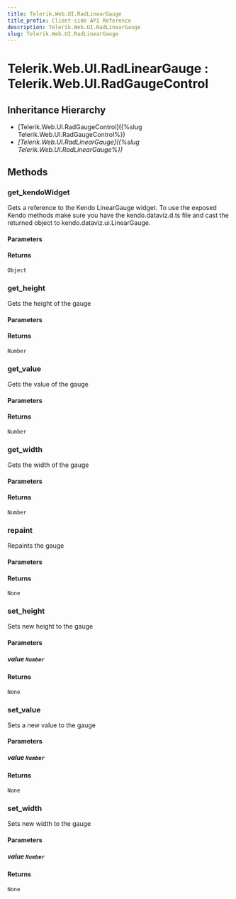 ```yaml
---
title: Telerik.Web.UI.RadLinearGauge
title_prefix: Client-side API Reference
description: Telerik.Web.UI.RadLinearGauge
slug: Telerik.Web.UI.RadLinearGauge
---
```


# Telerik.Web.UI.RadLinearGauge : Telerik.Web.UI.RadGaugeControl 

## Inheritance Hierarchy

* [Telerik.Web.UI.RadGaugeControl]({%slug Telerik.Web.UI.RadGaugeControl%})
* *[Telerik.Web.UI.RadLinearGauge]({%slug Telerik.Web.UI.RadLinearGauge%})*


## Methods

###  get_kendoWidget

Gets a reference to the Kendo LinearGauge widget. 
To use the exposed Kendo methods make sure you have the kendo.dataviz.d.ts file and cast the returned object to kendo.dataviz.ui.LinearGauge.

#### Parameters

#### Returns

`Object` 

### get_height

Gets the height of the gauge

#### Parameters

#### Returns

`Number` 

### get_value

Gets the value of the gauge

#### Parameters

#### Returns

`Number` 

### get_width

Gets the width of the gauge

#### Parameters

#### Returns

`Number` 

### repaint

Repaints the gauge

#### Parameters

#### Returns

`None` 

### set_height

Sets new height to the gauge

#### Parameters

##### value `Number`

#### Returns

`None` 

### set_value

Sets a new value to the gauge

#### Parameters

##### value `Number`

#### Returns

`None` 

### set_width

Sets new width to the gauge

#### Parameters

##### value `Number`

#### Returns

`None` 



